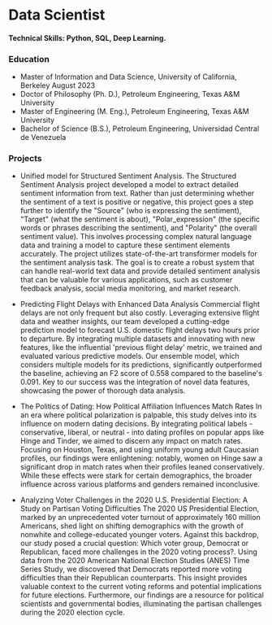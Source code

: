 # Data Scientist
#### Technical Skills: Python, SQL, Deep Learning.

### Education
- Master of Information and Data Science, University of California, Berkeley August 2023
- Doctor of Philosophy (Ph. D.), Petroleum Engineering, Texas A&M University 
- Master of Engineering (M. Eng.), Petroleum Engineering, Texas A&M University
- Bachelor of Science (B.S.), Petroleum Engineering, Universidad Central de Venezuela

### Projects
* Unified model for Structured Sentiment Analysis.
The Structured Sentiment Analysis project developed a model to extract detailed sentiment information from text. Rather than just determining whether the sentiment of a text is positive or negative, this project goes a step further to identify the "Source" (who is expressing the sentiment), "Target" (what the sentiment is about), "Polar_expression" (the specific words or phrases describing the sentiment), and "Polarity" (the overall sentiment value). This involves processing complex natural language data and training a model to capture these sentiment elements accurately. The project utilizes state-of-the-art transformer models for the sentiment analysis task. The goal is to create a robust system that can handle real-world text data and provide detailed sentiment analysis that can be valuable for various applications, such as customer feedback analysis, social media monitoring, and market research.
* Predicting Flight Delays with Enhanced Data Analysis
Commercial flight delays are not only frequent but also costly. Leveraging extensive flight data and weather insights, our team developed a cutting-edge prediction model to forecast U.S. domestic flight delays two hours prior to departure. By integrating multiple datasets and innovating with new features, like the influential 'previous flight delay' metric, we trained and evaluated various predictive models. Our ensemble model, which considers multiple models for its predictions, significantly outperformed the baseline, achieving an F2 score of 0.558 compared to the baseline's 0.091. Key to our success was the integration of novel data features, showcasing the power of thorough data analysis.
* The Politics of Dating: How Political Affiliation Influences Match Rates
In an era where political polarization is palpable, this study delves into its influence on modern dating decisions. By integrating political labels - conservative, liberal, or neutral - into dating profiles on popular apps like Hinge and Tinder, we aimed to discern any impact on match rates. Focusing on Houston, Texas, and using uniform young adult Caucasian profiles, our findings were enlightening: notably, women on Hinge saw a significant drop in match rates when their profiles leaned conservatively. While these effects were stark for certain demographics, the broader influence across various platforms and genders remained inconclusive.

* Analyzing Voter Challenges in the 2020 U.S. Presidential Election: A Study on Partisan Voting Difficulties
The 2020 US Presidential Election, marked by an unprecedented voter turnout of approximately 160 million Americans, shed light on shifting demographics with the growth of nonwhite and college-educated younger voters. Against this backdrop, our study posed a crucial question: Which voter group, Democrat or Republican, faced more challenges in the 2020 voting process?. Using data from the 2020 American National Election Studies (ANES) Time Series Study, we discovered that Democrats reported more voting difficulties than their Republican counterparts. This insight provides valuable context to the current voting reforms and potential implications for future elections. Furthermore, our findings are a resource for political scientists and governmental bodies, illuminating the partisan challenges during the 2020 election cycle.
